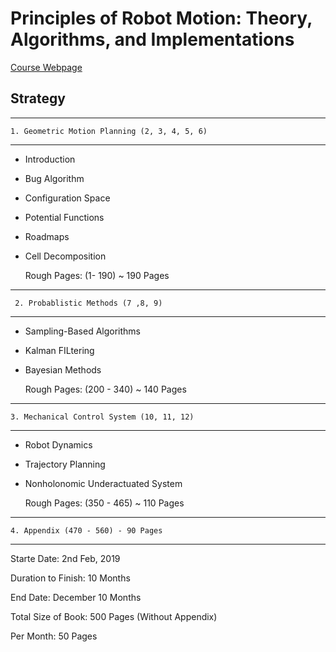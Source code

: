 
# Principles of Robot Motion: Theory, Algorithms, and Implementations

[Course Webpage](https://www.cs.cmu.edu/~motionplanning/)

## Strategy

-------------------------------------------------
    1. Geometric Motion Planning (2, 3, 4, 5, 6)
-------------------------------------------------
  * Introduction
  * Bug Algorithm
  * Configuration Space
  * Potential Functions
  * Roadmaps
  * Cell Decomposition

    Rough Pages: (1- 190) ~ 190 Pages
    
------------------------------------------------ 
     2. Probablistic Methods (7 ,8, 9)
-------------------------------------------------

  * Sampling-Based Algorithms
  * Kalman FILtering
  * Bayesian Methods
  
    Rough Pages: (200 - 340) ~ 140 Pages
  
------------------------------------------------
    3. Mechanical Control System (10, 11, 12)
------------------------------------------------
  * Robot Dynamics
  * Trajectory Planning
  * Nonholonomic Underactuated System
  
    Rough Pages: (350 - 465) ~ 110 Pages
  
--------------------------------------------
    4. Appendix (470 - 560) - 90 Pages
-----------------------------------------------


Starte Date: 2nd Feb, 2019

Duration to Finish: 10 Months

End Date: December 10 Months

Total Size of Book: 500 Pages (Without Appendix)

Per Month: 50 Pages
